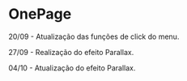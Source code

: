 # OnePage

20/09 - Atualização das funções de click do menu.

27/09 - Realização do efeito Parallax.

04/10 - Atualização do efeito Parallax.